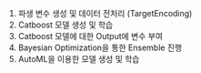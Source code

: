1. 파생 변수 생성 및 데이터 전처리 (TargetEncoding)
2. Catboost 모델 생성 및 학습
3. Catboost 모델에 대한 Output에 변수 부여
4. Bayesian Optimization을 통한 Ensemble 진행
5. AutoML을 이용한 모델 생성 및 학습
